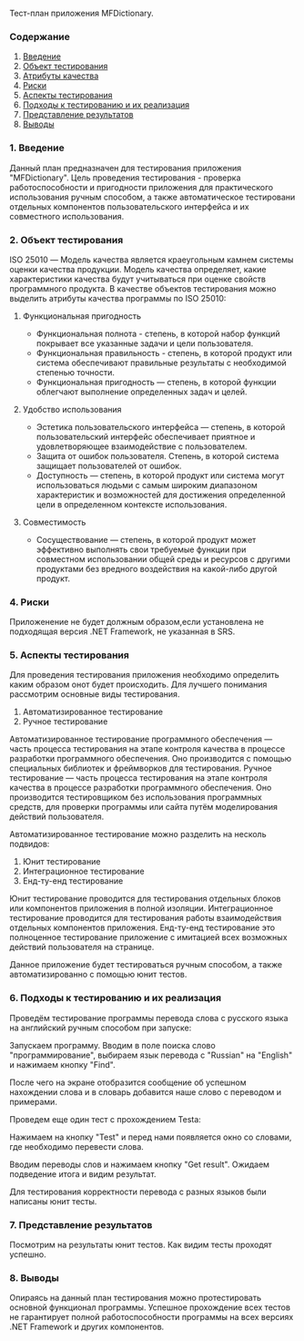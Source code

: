Тест-план приложения MFDictionary.


### Содержание
  1. [Введение](#1)
  2. [Объект тестирования](#2)
  3. [Атрибуты качества](#3)
  4. [Риски](#4)
  5. [Аспекты тестирования](#5)
  6. [Подходы к тестированию и их реализация](#6)
  7. [Представление результатов](#7)
  8. [Выводы](#8)


<a name="1"></a>
### 1. Введение

Данный план предназначен для тестирования приложения "MFDictionary". Цель проведения тестирования - проверка работоспособности и пригодности приложения для практического использования ручным способом, а также автоматическое тестировани отдельных компонентов пользовательского интерфейса и их совместного использования.

<a name="2"></a>
### 2. Объект тестирования

ISO 25010 — Модель качества является краеугольным камнем системы оценки качества продукции. Модель качества определяет, какие характеристики качества будут учитываться при оценке свойств программного продукта. В качестве объектов тестирования можно выделить атрибуты качества программы по ISO 25010:

1. Функциональная пригодность

    - Функциональная полнота - степень, в которой набор функций покрывает все указанные задачи и цели пользователя.
    - Функциональная правильность - степень, в которой продукт или система обеспечивают правильные результаты с необходимой степенью точности.
    - Функциональная пригодность — степень, в которой функции облегчают выполнение определенных задач и целей.
  


2. Удобство использования

    - Эстетика пользовательского интерфейса — степень, в которой пользовательский интерфейс обеспечивает приятное и удовлетворяющее взаимодействие с пользователем. 
    - Защита от ошибок пользователя. Степень, в которой система защищает пользователей от ошибок.
    - Доступность — степень, в которой продукт или система могут использоваться людьми с самым широким диапазоном характеристик и возможностей для достижения определенной цели в определенном контексте использования.
 
 3. Совместимость
 
    - Сосуществование — степень, в которой продукт может эффективно выполнять свои требуемые функции при совместном использовании общей среды и ресурсов с другими продуктами без вредного воздействия на какой-либо другой продукт.

<a name="3"></a>

### 4. Риски
Приложенение не будет должным образом,если установлена не подходящая версия .NET Framework, не указанная в SRS.

<a name="5"></a>

### 5. Аспекты тестирования

Для проведения тестирования приложения необходимо определить каким образом онот будет происходить. Для лучшего понимания рассмотрим основные виды тестирования.

1. Автоматизированное тестирование
2. Ручное тестирование

Автоматизированное тестирование программного обеспечения — часть процесса тестирования на этапе контроля качества в процессе разработки программного обеспечения. Оно производится с помощью специальных библиотек и фреймворков для тестирования.
Ручное тестирование — часть процесса тестирования на этапе контроля качества в процессе разработки программного обеспечения. Оно производится тестировщиком без использования программных средств, для проверки программы или сайта путём моделирования действий пользователя.

Автоматизированное тестирование можно разделить на несколь подвидов:

1. Юнит тестирование
2. Интеграционное тестирование
3. Енд-ту-енд тестирование

Юнит тестирование проводится для тестирования отдельных блоков или компонентов приложения в полной изоляции.
Интеграционное тестирование проводится для тестирования работы взаимодействия отдельных компонентов приложения.
Енд-ту-енд тестирование это полноценное тестирование приложение с имитацией всех возможных действий пользователя на странице.

Данное приложение будет тестироваться ручным способом, а также автоматизированно с помощью юнит тестов.

<a name="6"></a>

### 6. Подходы к тестированию и их реализация

Проведём тестирование программы перевода слова с русского языка на английский ручным способом при запуске:

Запускаем программу. Вводим в поле поиска слово "программирование", выбираем язык перевода с "Russian" на "English" и нажимаем кнопку "Find".


После чего на экране отобразится сообщение об успешном нахождении слова и в словарь добавится наше слово с переводом и примерами.


Проведем еще один тест с прохождением Testа:

Нажимаем на кнопку "Test" и перед нами появляется окно со словами, где необходимо перевести слова.

Вводим переводы слов и нажимаем кнопку "Get result". Ожидаем подведение итога и видим результат.


Для тестирования корректности перевода с разных языков были написаны юнит тесты.

<a name="7"></a>
### 7. Представление результатов

Посмотрим на результаты юнит тестов. Как видим тесты проходят успешно.


<a name="8"></a>
### 8. Выводы
Опираясь на данный план тестирования можно протестировать основной функционал программы. Успешное прохождение всех тестов не гарантирует полной работоспособности программы на всех версиях .NET Framework и других компонентов.
